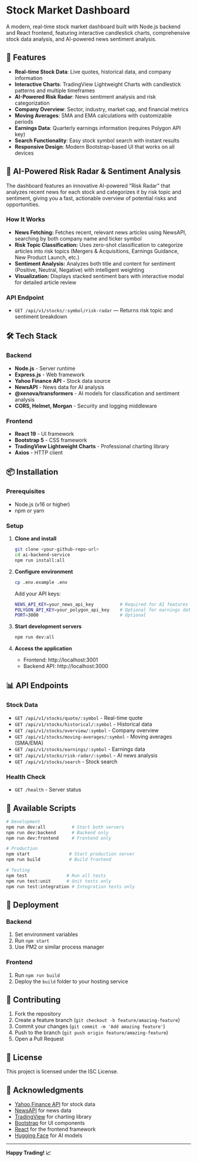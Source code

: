 # Stock Market Dashboard

A modern, real-time stock market dashboard built with Node.js backend and React frontend, featuring interactive candlestick charts, comprehensive stock data analysis, and AI-powered news sentiment analysis.

## 🚀 Features

- **Real-time Stock Data**: Live quotes, historical data, and company information
- **Interactive Charts**: TradingView Lightweight Charts with candlestick patterns and multiple timeframes
- **AI-Powered Risk Radar**: News sentiment analysis and risk categorization
- **Company Overview**: Sector, industry, market cap, and financial metrics
- **Moving Averages**: SMA and EMA calculations with customizable periods
- **Earnings Data**: Quarterly earnings information (requires Polygon API key)
- **Search Functionality**: Easy stock symbol search with instant results
- **Responsive Design**: Modern Bootstrap-based UI that works on all devices

## 🧠 AI-Powered Risk Radar & Sentiment Analysis

The dashboard features an innovative AI-powered "Risk Radar" that analyzes recent news for each stock and categorizes it by risk topic and sentiment, giving you a fast, actionable overview of potential risks and opportunities.

### How It Works
- **News Fetching:** Fetches recent, relevant news articles using NewsAPI, searching by both company name and ticker symbol
- **Risk Topic Classification:** Uses zero-shot classification to categorize articles into risk topics (Mergers & Acquisitions, Earnings Guidance, New Product Launch, etc.)
- **Sentiment Analysis:** Analyzes both title and content for sentiment (Positive, Neutral, Negative) with intelligent weighting
- **Visualization:** Displays stacked sentiment bars with interactive modal for detailed article review

### API Endpoint
- `GET /api/v1/stocks/:symbol/risk-radar` — Returns risk topic and sentiment breakdown

## 🛠️ Tech Stack

### Backend
- **Node.js** - Server runtime
- **Express.js** - Web framework
- **Yahoo Finance API** - Stock data source
- **NewsAPI** - News data for AI analysis
- **@xenova/transformers** - AI models for classification and sentiment analysis
- **CORS, Helmet, Morgan** - Security and logging middleware

### Frontend
- **React 19** - UI framework
- **Bootstrap 5** - CSS framework
- **TradingView Lightweight Charts** - Professional charting library
- **Axios** - HTTP client

## 📦 Installation

### Prerequisites
- Node.js (v16 or higher)
- npm or yarn

### Setup

1. **Clone and install**
   ```bash
   git clone <your-github-repo-url>
   cd ai-backend-service
   npm run install:all
   ```

2. **Configure environment**
   ```bash
   cp .env.example .env
   ```
   
   Add your API keys:
   ```bash
   NEWS_API_KEY=your_news_api_key          # Required for AI features
   POLYGON_API_KEY=your_polygon_api_key    # Optional for earnings data
   PORT=3000                               # Optional
   ```

3. **Start development servers**
   ```bash
   npm run dev:all
   ```

4. **Access the application**
   - Frontend: http://localhost:3001
   - Backend API: http://localhost:3000

## 📊 API Endpoints

### Stock Data
- `GET /api/v1/stocks/quote/:symbol` - Real-time quote
- `GET /api/v1/stocks/historical/:symbol` - Historical data
- `GET /api/v1/stocks/overview/:symbol` - Company overview
- `GET /api/v1/stocks/moving-averages/:symbol` - Moving averages (SMA/EMA)
- `GET /api/v1/stocks/earnings/:symbol` - Earnings data
- `GET /api/v1/stocks/risk-radar/:symbol` - AI news analysis
- `GET /api/v1/stocks/search` - Stock search

### Health Check
- `GET /health` - Server status

## 🔧 Available Scripts

```bash
# Development
npm run dev:all          # Start both servers
npm run dev:backend      # Backend only
npm run dev:frontend     # Frontend only

# Production
npm start               # Start production server
npm run build           # Build frontend

# Testing
npm test               # Run all tests
npm run test:unit      # Unit tests only
npm run test:integration # Integration tests only
```

## 🚀 Deployment

### Backend
1. Set environment variables
2. Run `npm start`
3. Use PM2 or similar process manager

### Frontend
1. Run `npm run build`
2. Deploy the `build` folder to your hosting service

## 🤝 Contributing

1. Fork the repository
2. Create a feature branch (`git checkout -b feature/amazing-feature`)
3. Commit your changes (`git commit -m 'Add amazing feature'`)
4. Push to the branch (`git push origin feature/amazing-feature`)
5. Open a Pull Request

## 📄 License

This project is licensed under the ISC License.

## 🙏 Acknowledgments

- [Yahoo Finance API](https://finance.yahoo.com/) for stock data
- [NewsAPI](https://newsapi.org/) for news data
- [TradingView](https://www.tradingview.com/) for charting library
- [Bootstrap](https://getbootstrap.com/) for UI components
- [React](https://reactjs.org/) for the frontend framework
- [Hugging Face](https://huggingface.co/) for AI models

---

**Happy Trading! 📈** 